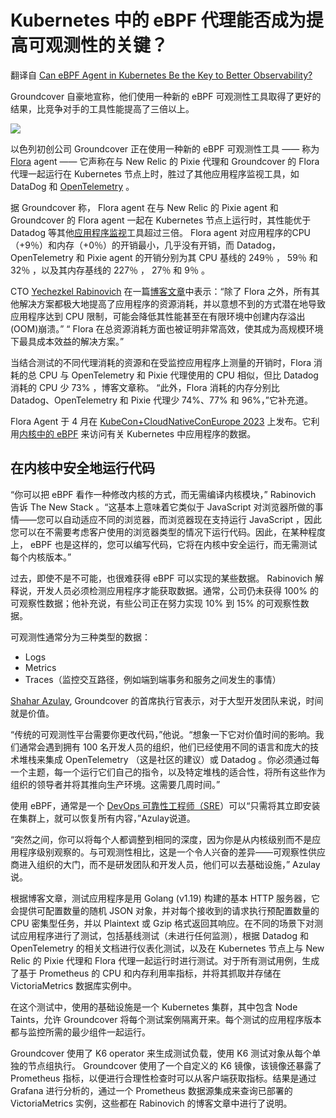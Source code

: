 # Kubernetes 中的 eBPF 代理能否成为提高可观测性的关键？

翻译自 [Can eBPF Agent in Kubernetes Be the Key to Better Observability?](https://thenewstack.io/can-ebpf-agent-in-kubernetes-be-the-key-to-better-observability/)

Groundcover 自豪地宣称，他们使用一种新的 eBPF 可观测性工具取得了更好的结果，比竞争对手的工具性能提高了三倍以上。

![](https://cdn.thenewstack.io/media/2023/05/8b67ef90-frederick-marschall-bl8mdg0p_ni-unsplash-1024x683.jpg)

以色列初创公司 Groundcover 正在使用一种新的 eBPF 可观测性工具 —— 称为 [Flora](https://www.groundcover.com/blog/ebpf-observability-agent) agent —— 它声称在与 New Relic 的 Pixie 代理和 Groundcover 的 Flora 代理一起运行在 Kubernetes 节点上时，胜过了其他应用程序监视工具，如 DataDog 和 [OpenTelemetry](https://opentelemetry.io/) 。

据 Groundcover 称， Flora agent 在与 New Relic 的 Pixie agent 和 Groundcover 的 Flora agent 一起在 Kubernetes 节点上运行时，其性能优于 Datadog 等其他[应用程序监视](https://thenewstack.io/application-performance-monitoring-vs-observability-silo/)工具超过三倍。 Flora agent 对应用程序的CPU（+9％）和内存（+0％）的开销最小，几乎没有开销，而 Datadog， OpenTelemetry 和 Pixie agent 的开销分别为其 CPU 基线的 249％ ， 59％ 和 32％ ，以及其内存基线的 227％ ， 27％ 和 9％ 。

CTO [Yechezkel Rabinovich](https://www.linkedin.com/in/yechezkel-rabinovich-946794b4/?originalSubdomain=il) 在一篇[博客文章](https://www.groundcover.com/blog/ebpf-observability-agent)中表示：“除了 Flora 之外，所有其他解决方案都极大地提高了应用程序的资源消耗，并以意想不到的方式潜在地导致应用程序达到 CPU 限制，可能会降低其性能甚至在有限环境中创建内存溢出(OOM)崩溃。” “ Flora 在总资源消耗方面也被证明非常高效，使其成为高规模环境下最具成本效益的解决方案。”

当结合测试的不同代理消耗的资源和在受监控应用程序上测量的开销时，Flora 消耗的总 CPU 与 OpenTelemetry 和 Pixie 代理使用的 CPU 相似，但比 Datadog 消耗的 CPU 少 73% ，博客文章称。 “此外，Flora 消耗的内存分别比 Datadog、OpenTelemetry 和 Pixie 代理少 74%、77% 和 96%，”它补充道。

Flora Agent 于 4 月在 [KubeCon+CloudNativeConEurope 2023](https://events.linuxfoundation.org/kubecon-cloudnativecon-europe/) 上发布。它利用[内核中的 eBPF](https://thenewstack.io/groundcover-simplifying-observability-with-ebpf/) 来访问有关 Kubernetes 中应用程序的数据。

## 在内核中安全地运行代码

“你可以把 eBPF 看作一种修改内核的方式，而无需编译内核模块，” Rabinovich 告诉 The New Stack 。“这基本上意味着它类似于 JavaScript 对浏览器所做的事情——您可以自动适应不同的浏览器，而浏览器现在支持运行 JavaScript ，因此您可以在不需要考虑客户使用的浏览器类型的情况下运行代码。因此，在某种程度上， eBPF 也是这样的，您可以编写代码，它将在内核中安全运行，而无需测试每个内核版本。”

过去，即使不是不可能，也很难获得 eBPF 可以实现的某些数据。 Rabinovich 解释说，开发人员必须检测应用程序才能获取数据。通常，公司仍未获得 100% 的可观察性数据；他补充说，有些公司正在努力实现 10% 到 15% 的可观察性数据。

可观测性通常分为三种类型的数据：

* Logs
* Metrics
* Traces（监控交互路径，例如端到端事务和服务之间发生的事情）

[Shahar Azulay](https://www.groundcover.com/contact/shahar), Groundcover 的首席执行官表示，对于大型开发团队来说，时间就是价值。

“传统的可观测性平台需要你更改代码，”他说。“想象一下它对价值时间的影响。我们通常会遇到拥有 100 名开发人员的组织，他们已经使用不同的语言和庞大的技术堆栈来集成 OpenTelemetry （这是社区的建议）或 Datadog 。你必须通过每一个主题，每一个运行它们自己的指令，以及特定堆栈的适合性，将所有这些作为组织的领导者并将其推向生产环境。这需要几周时间。”

使用 eBPF，通常是一个 [DevOps 可靠性工程师（SRE](https://thenewstack.io/platform-engineering/sre-vs-devops-vs-platform-engineering/)）可以“只需将其立即安装在集群上，就可以恢复所有内容，”Azulay说道。

“突然之间，你可以将每个人都调整到相同的深度，因为你是从内核级别而不是应用程序级别观察的。与可观测性相比，这是一个令人兴奋的差异——可观察性供应商进入组织的大门，而不是研发团队和开发人员，他们可以去基础设施，” Azulay 说。

根据博客文章，测试应用程序是用 Golang (v1.19) 构建的基本 HTTP 服务器，它会提供可配置数量的随机 JSON 对象，并对每个接收到的请求执行预配置数量的 CPU 密集型任务，并以 Plaintext 或 Gzip 格式返回其响应。在不同的场景下对测试应用程序进行了测试，包括基线测试（未进行任何监测），根据 Datadog 和 OpenTelemetry 的相关文档进行仪表化测试，以及在 Kubernetes 节点上与 New Relic 的 Pixie 代理和 Flora 代理一起运行时进行测试。对于所有测试用例，生成了基于 Prometheus 的 CPU 和内存利用率指标，并将其抓取并存储在 VictoriaMetrics 数据库实例中。

在这个测试中，使用的基础设施是一个 Kubernetes 集群，其中包含 Node Taints，允许 Groundcover 将每个测试案例隔离开来。每个测试的应用程序版本都与监控所需的最少组件一起运行。

Groundcover 使用了 K6 operator 来生成测试负载，使用 K6 测试对象从每个单独的节点组执行。 Groundcover 使用了一个自定义的 K6 镜像，该镜像还暴露了 Prometheus 指标，以便进行合理性检查时可以从客户端获取指标。结果是通过 Grafana 进行分析的，通过一个 Prometheus 数据源集成来查询已部署的 VictoriaMetrics 实例，这些都在 Rabinovich 的博客文章中进行了说明。
